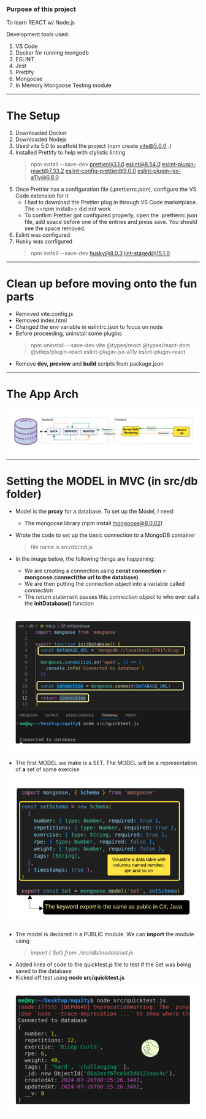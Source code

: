 ### Purpose of this project

To learn REACT w/ Node.js

Development tools used:

1. VS Code
2. Docker for running mongodb
3. ESLINT
4. Jest
5. Prettify
6. Mongoose
7. In Memory Mongoose Testing module

---

# The Setup

1. Downloaded Docker
2. Downloaded Nodejs
3. Used vite 5.0 to scaffold the project (npm create vite@5.0.0 .)
4. Installed Prettify to help with stylistic linting
   > npm install --save-dev prettier@3.1.0 eslint@8.54.0 eslint-plugin-react@7.33.2 eslint-config-prettier@9.0.0 eslint-plugin-jsx-a11y@6.8.0
5. Once Prettier has a configuration file (.prettierrc.json), configure the VS Code extension for it
   - I had to download the Prettier plug in through VS Code marketplace. The ==npm install== did not work
   - To confirm Prettier got configured properly, open the .prettierrc.json file, add space before one of the entries and press save. You should see the space removed.
6. Eslint was configured
7. Husky was configured
   > npm install --save-dev husky@8.0.3 lint-staged@15.1.0

---

# Clean up before moving onto the fun parts

- Removed vite.config.js
- Removed index.html
- Changed the env variable in eslintrc.json to focus on node
- Before proceeding, uninstall some plugins
  > npm uninstall --save-dev vite @types/react @types/react-dom @vitejs/plugin-react eslint-plugin-jsx-a11y eslint-plugin-react
- Remove **dev, preview** and **build** scripts from package.json

---

# The App Arch

![App Arch](https://github.com/usmanlakhani/Equity/blob/main/images/app-arch.png)

---

# Setting the MODEL in MVC (in src/db folder)

- Model is the **proxy** for a database. To set up the Model, I need:

  - The mongoose library (npm install mongoose@8.0.02)

- Wrote the code to set up the basic connection to a MongoDB container

  > file name is src/db/init.js

- In the image below, the following things are happening:
  - We are creating a connection using **const connection = mongoose.connect(the url to the database)**
  - We are then putting the connection _object_ into a variable called _connection_
  - The _return_ statement passes this _connection object_ to who ever calls the **initDatabase()** function

![initDatabase](https://github.com/usmanlakhani/Equity/blob/main/images/initDatabase.png)

- The first MODEL we make is a SET. The MODEL will be a representation of **a** set of some exercise

![Set Data Model](https://github.com/usmanlakhani/Equity/blob/main/images/Set-Model.png)

- The model is declared in a PUBLIC module. We can **import** the module using
  > _import { Set} from ./src/db/models/set.js_
- Added lines of code to the quicktest.js file to test if the Set was being saved to the database
- Kicked off test using **node src/quicktest.js**

![Test Set Data Model](https://github.com/usmanlakhani/Equity/blob/main/images/Test_Set_Model.png)
